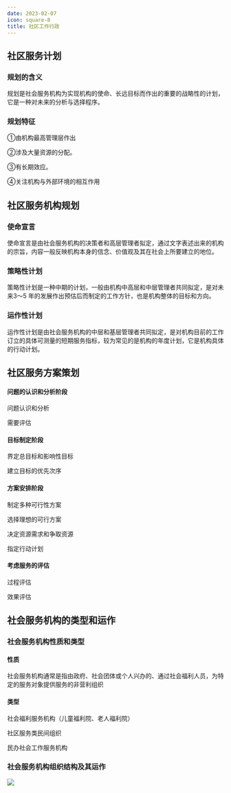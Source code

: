 ```yaml
---
date: 2023-02-07
icon: square-8
title: 社区工作行政
---
```


## 社区服务计划

### 规划的含义

规划是社会服务机构为实现机构的使命、长远目标而作出的重要的战略性的计划，它是一种对未来的分析与选择程序。

### 规划特征

①由机构最高管理层作出

②涉及大量资源的分配。

③有长期效应。

④关注机构与外部环境的相互作用

## 社区服务机构规划

### 使命宣言

使命宣言是由社会服务机构的决策者和高层管理者拟定，通过文字表述出来的机构的宗旨，内容一般反映机构本身的信念、价值观及其在社会上所要建立的地位。

### 策略性计划

策略性计划是一种中期的计划，一般由机构中高层和中层管理者共同拟定，是对未来3～5 年的发展作出预估后而制定的工作方针，也是机构整体的目标和方向。

### 运作性计划

运作性计划是由社会服务机构的中层和基层管理者共同拟定，是对机构目前的工作订立的具体可测量的短期服务指标，较为常见的是机构的年度计划，它是机构具体的行动计划。

## 社区服务方案策划

#### 问题的认识和分析阶段

问题认识和分析

需要评估

#### 目标制定阶段

界定总目标和影响性目标

建立目标的优先次序

#### 方案安排阶段

制定多种可行性方案

选择理想的可行方案

决定资源需求和争取资源

指定行动计划

#### 考虑服务的评估

过程评估

效果评估

## 社会服务机构的类型和运作

### 社会服务机构性质和类型

#### 性质

社会服务机构通常是指由政府、社会团体或个人兴办的、通过社会福利人员，为特定的服务对象提供服务的非营利组织

#### 类型

社会福利服务机构（儿童福利院、老人福利院）

社区服务类民间组织

民办社会工作服务机构

### 社会服务机构组织结构及其运作

![](/social/社会服务机构组织结构及其运作.png)
